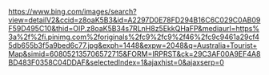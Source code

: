https://www.bing.com/images/search?view=detailV2&ccid=z8oaK5B3&id=A2297D0E78FD294B16C6C029C0AB09F59D495C10&thid=OIP.z8oaK5B34s7RLnH8z5EkkQHaFP&mediaurl=https%3a%2f%2fi.pinimg.com%2foriginals%2fc9%2fc9%2f46%2fc9c9461a29cf45db655b3f5a9bed6c77.jpg&exph=1448&expw=2048&q=Australia+Tourist+Map&simid=608052135706572715&FORM=IRPRST&ck=29C3AF00A9EF4A8BD483F0358C04DDAF&selectedIndex=1&ajaxhist=0&ajaxserp=0

